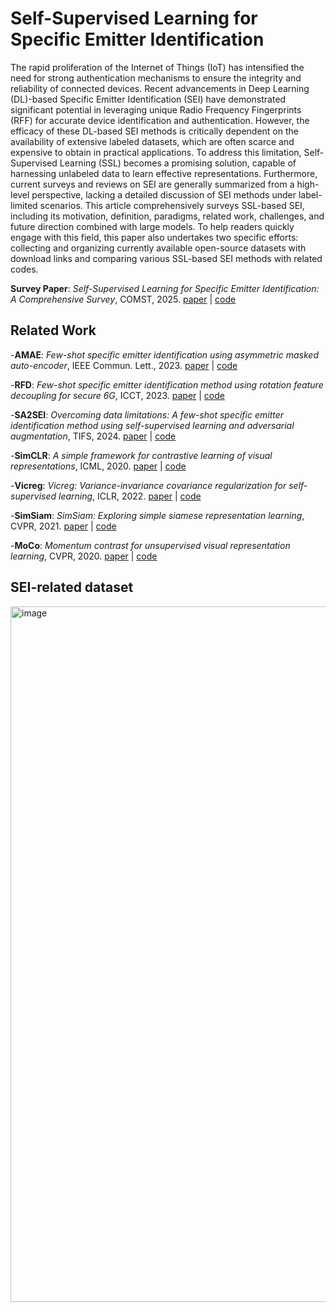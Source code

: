 # Self-Supervised Learning for Specific Emitter Identification
The rapid proliferation of the Internet of Things (IoT) has intensified the need for strong authentication mechanisms to ensure the integrity and reliability of connected devices. Recent advancements in Deep Learning (DL)-based Specific Emitter Identification (SEI) have demonstrated significant potential in leveraging unique Radio Frequency Fingerprints (RFF) for accurate device identification and authentication. However, the efficacy of these DL-based SEI methods is critically dependent on the availability of extensive labeled datasets, which are often scarce and expensive to obtain in practical applications. To address this limitation, Self-Supervised Learning (SSL) becomes a promising solution, capable of harnessing unlabeled data to learn effective representations. Furthermore, current surveys and reviews on SEI are generally summarized from a high-level perspective, lacking a detailed discussion of SEI methods under label-limited scenarios. This article comprehensively surveys SSL-based SEI, including its motivation, definition, paradigms, related work, challenges, and future direction combined with large models. To help readers quickly engage with this field, this paper also undertakes two specific efforts: collecting and organizing currently available open-source datasets with download links and comparing various SSL-based SEI methods with related codes.

**Survey Paper**: *Self-Supervised Learning for Specific Emitter Identification: A Comprehensive Survey*, COMST, 2025. [paper](https://ieeexplore.ieee.org/document/11078425) | [code](https://github.com/LIUC-000/SSL-SEI_Survey)
  
## Related Work
-**AMAE**: *Few-shot specific emitter identification using asymmetric masked auto-encoder*, IEEE Commun. Lett., 2023. [paper](https://ieeexplore.ieee.org/document/10243409) | [code](https://github.com/YZS666/An-Efficient-RFF-Extraction-Method)

-**RFD**: *Few-shot specific emitter identification method using rotation feature decoupling for secure 6G*, ICCT, 2023. [paper](https://ieeexplore.ieee.org/document/10419686) | [code](https://github.com/IcedWatermelonJuice/FS-SEI/tree/main/Rotation-Feature-Decoupling)

-**SA2SEI**: *Overcoming data limitations: A few-shot specific emitter identification method using self-supervised learning and adversarial augmentation*, TIFS, 2024. [paper](https://ieeexplore.ieee.org/document/10285131) | [code](https://github.com/LIUC-000/SA2SEI)

-**SimCLR**: *A simple framework for contrastive learning of visual representations*, ICML, 2020. [paper](https://arxiv.org/abs/2002.05709) | [code](https://github.com/sthalles/SimCLR)

-**Vicreg**: *Vicreg: Variance-invariance covariance regularization for self-supervised learning*, ICLR, 2022. [paper](https://arxiv.org/abs/2105.04906) | [code](https://github.com/AnnaManasyan/VICReg)

-**SimSiam**: *SimSiam: Exploring simple siamese representation learning*, CVPR, 2021. [paper](https://arxiv.org/abs/2011.10566) | [code](https://github.com/facebookresearch/simsiam)

-**MoCo**: *Momentum contrast for unsupervised visual representation learning*, CVPR, 2020. [paper](https://ieeexplore.ieee.org/document/9157636) | [code](https://github.com/facebookresearch/moco)

## SEI-related dataset
<img width="1188" height="1113" alt="image" src="https://github.com/user-attachments/assets/1b79b9ea-f970-4a3d-aff4-b2fa2533db7d" />
